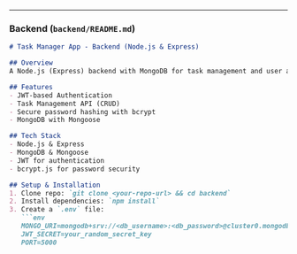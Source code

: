 
---

### **Backend (`backend/README.md`)**
```md
# Task Manager App - Backend (Node.js & Express)

## Overview
A Node.js (Express) backend with MongoDB for task management and user authentication.

## Features
- JWT-based Authentication
- Task Management API (CRUD)
- Secure password hashing with bcrypt
- MongoDB with Mongoose

## Tech Stack
- Node.js & Express
- MongoDB & Mongoose
- JWT for authentication
- bcrypt.js for password security

## Setup & Installation
1. Clone repo: `git clone <your-repo-url> && cd backend`
2. Install dependencies: `npm install`
3. Create a `.env` file:
   ```env
   MONGO_URI=mongodb+srv://<db_username>:<db_password>@cluster0.mongodb.net/
   JWT_SECRET=your_random_secret_key
   PORT=5000
